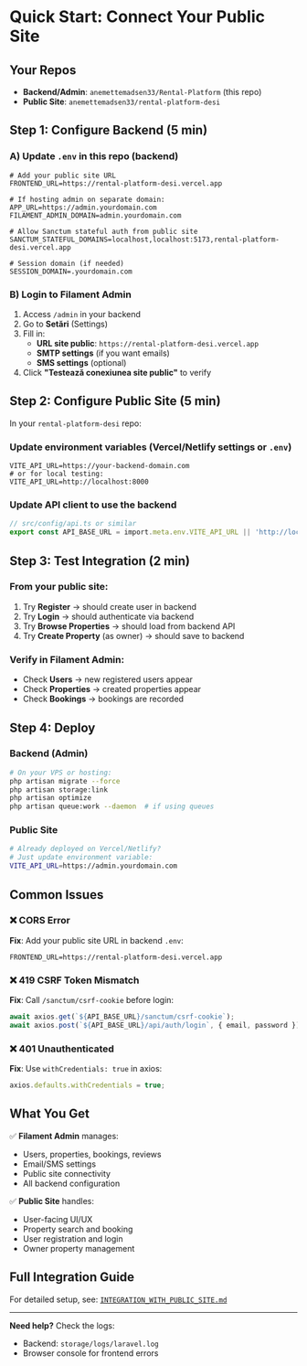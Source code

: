 # Quick Start: Connect Your Public Site

## Your Repos
- **Backend/Admin**: `anemettemadsen33/Rental-Platform` (this repo)
- **Public Site**: `anemettemadsen33/rental-platform-desi`

## Step 1: Configure Backend (5 min)

### A) Update `.env` in this repo (backend)
```env
# Add your public site URL
FRONTEND_URL=https://rental-platform-desi.vercel.app

# If hosting admin on separate domain:
APP_URL=https://admin.yourdomain.com
FILAMENT_ADMIN_DOMAIN=admin.yourdomain.com

# Allow Sanctum stateful auth from public site
SANCTUM_STATEFUL_DOMAINS=localhost,localhost:5173,rental-platform-desi.vercel.app

# Session domain (if needed)
SESSION_DOMAIN=.yourdomain.com
```

### B) Login to Filament Admin
1. Access `/admin` in your backend
2. Go to **Setări** (Settings)
3. Fill in:
   - **URL site public**: `https://rental-platform-desi.vercel.app`
   - **SMTP settings** (if you want emails)
   - **SMS settings** (optional)
4. Click **"Testează conexiunea site public"** to verify

## Step 2: Configure Public Site (5 min)

In your `rental-platform-desi` repo:

### Update environment variables (Vercel/Netlify settings or `.env`)
```env
VITE_API_URL=https://your-backend-domain.com
# or for local testing:
VITE_API_URL=http://localhost:8000
```

### Update API client to use the backend
```typescript
// src/config/api.ts or similar
export const API_BASE_URL = import.meta.env.VITE_API_URL || 'http://localhost:8000';
```

## Step 3: Test Integration (2 min)

### From your public site:
1. Try **Register** → should create user in backend
2. Try **Login** → should authenticate via backend
3. Try **Browse Properties** → should load from backend API
4. Try **Create Property** (as owner) → should save to backend

### Verify in Filament Admin:
- Check **Users** → new registered users appear
- Check **Properties** → created properties appear
- Check **Bookings** → bookings are recorded

## Step 4: Deploy

### Backend (Admin)
```bash
# On your VPS or hosting:
php artisan migrate --force
php artisan storage:link
php artisan optimize
php artisan queue:work --daemon  # if using queues
```

### Public Site
```bash
# Already deployed on Vercel/Netlify?
# Just update environment variable:
VITE_API_URL=https://admin.yourdomain.com
```

## Common Issues

### ❌ CORS Error
**Fix**: Add your public site URL in backend `.env`:
```env
FRONTEND_URL=https://rental-platform-desi.vercel.app
```

### ❌ 419 CSRF Token Mismatch
**Fix**: Call `/sanctum/csrf-cookie` before login:
```typescript
await axios.get(`${API_BASE_URL}/sanctum/csrf-cookie`);
await axios.post(`${API_BASE_URL}/api/auth/login`, { email, password });
```

### ❌ 401 Unauthenticated
**Fix**: Use `withCredentials: true` in axios:
```typescript
axios.defaults.withCredentials = true;
```

## What You Get

✅ **Filament Admin** manages:
- Users, properties, bookings, reviews
- Email/SMS settings
- Public site connectivity
- All backend configuration

✅ **Public Site** handles:
- User-facing UI/UX
- Property search and booking
- User registration and login
- Owner property management

## Full Integration Guide

For detailed setup, see: [`INTEGRATION_WITH_PUBLIC_SITE.md`](./INTEGRATION_WITH_PUBLIC_SITE.md)

---

**Need help?** Check the logs:
- Backend: `storage/logs/laravel.log`
- Browser console for frontend errors
